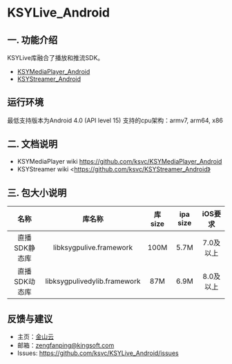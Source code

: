 # KSYLive_Android
## 一. 功能介绍
KSYLive库融合了播放和推流SDK。
* [KSYMediaPlayer_Android](https://github.com/ksvc/KSYMediaPlayer_Android)
* [KSYStreamer_Android](https://github.com/ksvc/KSYStreamer_Android)
## 运行环境
最低支持版本为Android 4.0 (API level 15)
支持的cpu架构：armv7, arm64, x86

## 二. 文档说明
* KSYMediaPlayer wiki <https://github.com/ksvc/KSYMediaPlayer_Android>
* KSYStreamer wiki <https://github.com/ksvc/KSYStreamer_Android》

## 三. 包大小说明
|名称|库名称|库size| ipa size|  iOS要求|
| :---: | :---:|:---:|:---:|:---:|
|直播SDK静态库| libksygpulive.framework|100M|5.7M| 7.0及以上|
|直播SDK动态库| libksygpulivedylib.framework|87M|6.9M| 8.0及以上|

## 反馈与建议
- 主页：[金山云](http://v.ksyun.com)
- 邮箱：<zengfanping@kingsoft.com>
- Issues: <https://github.com/ksvc/KSYLive_Android/issues>
